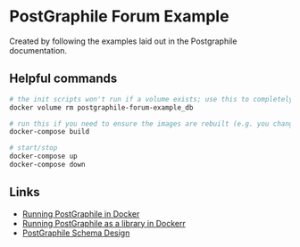 # PostGraphile Forum Example

Created by following the examples laid out in the Postgraphile documentation.

## Helpful commands

```bash
# the init scripts won't run if a volume exists; use this to completely clear out the DB
docker volume rm postgraphile-forum-example_db

# run this if you need to ensure the images are rebuilt (e.g. you change the db init scripts)
docker-compose build

# start/stop 
docker-compose up
docker-compose down
```

## Links
- [Running PostGraphile in Docker](https://www.graphile.org/postgraphile/running-postgraphile-in-docker/)
- [Running PostGraphile as a library in Dockerr](https://www.graphile.org/postgraphile/running-postgraphile-as-a-library-in-docker/)
- [PostGraphile Schema Design](https://www.graphile.org/postgraphile/postgresql-schema-design/)